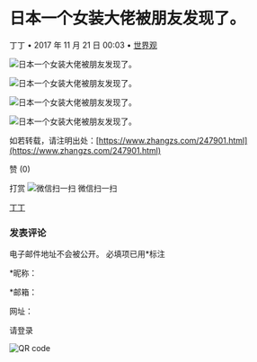 # 日本一个女装大佬被朋友发现了。

丁丁 • 2017 年 11 月 21 日 00:03 • [世界观](https://www.zhangzs.com/category/boundless)

![日本一个女装大佬被朋友发现了。](https://www.zhangzs.com/wp-content/uploads/2017/11/160306Wbd.jpg)

![日本一个女装大佬被朋友发现了。](https://www.zhangzs.com/wp-content/uploads/2017/11/160306UdF.jpg)

![日本一个女装大佬被朋友发现了。](https://www.zhangzs.com/wp-content/uploads/2017/11/160307mL7.jpg)

![日本一个女装大佬被朋友发现了。](https://www.zhangzs.com/wp-content/uploads/2017/11/160307o5X.jpg)

如若转载，请注明出处：[https://www.zhangzs.com/247901.html](https://www.zhangzs.com/247901.html)

赞 (0)

打赏  ![微信扫一扫](https://www.zhangzs.com/wp-content/uploads/2020/05/2020050915544542.jpg) 微信扫一扫

[丁丁](https://www.zhangzs.com/profile/tingting)

### 发表评论

电子邮件地址不会被公开。 必填项已用*标注

\*昵称：

\*邮箱：

网址： 

请登录

![QR code](https://www.zhangzs.com/wp-content/uploads/2020/05/2020050915553747.jpg)